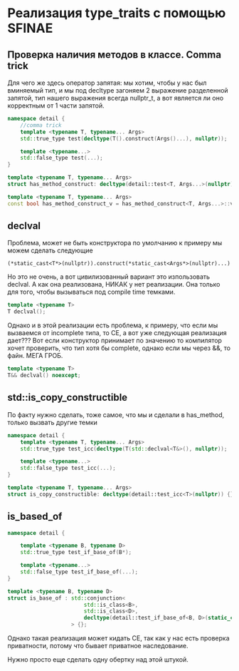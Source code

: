 # Реализация type_traits с помощью SFINAE

## Проверка наличия методов в классе. Comma trick

Для чего же здесь оператор запятая: мы хотим, чтобы у нас был вминяемый тип, и мы под decltype загоняем 2 выражение разделенной запятой, тип нашего выражения всегда nullptr_t, а вот является ли оно корректным от 1 части запятой.

```c++
namespace detail {
    //comma trick
    template <typename T, typename... Args>
    std::true_type test(decltype(T().construct(Args()...), nullptr));

    template <typename...>
    std::false_type test(...);
}

template <typename T, typename... Args>
struct has_method_construct: decltype(detail::test<T, Args...>(nullptr)) {};

template <typename T, typename... Args>
const bool has_method_construct_v = has_method_construct<T, Args...>::value;
```

## declval

Проблема, может не быть конструктора по умолчанию к примеру мы можем сделать следующие

```(*static_cast<T*>(nullptr)).construct(*static_cast<Args*>(nullptr)...)``` 

Но это не очень, а вот цивилизованный вариант это изпользовать declval. А как она реализована, НИКАК у нет реализации. Она только для того, чтобы вызываться под compile time темками.

```c++
template <typename T>
T declval();
```

Однако и в этой реализации есть проблема, к примеру, что если мы вызваемся от incomplete типа, то CE, а вот уже следующая реализация дает??? Вот если конструктор принимает по значению то компилятор хочет проверить, что тип хотя бы complete, однако если мы через &&, то файн. МЕГА ГРОБ.

```c++
template <typename T>
T&& declval() noexcept;
```

## std::is_copy_constructible

По факту нужно сделать, тоже самое, что мы и сделали в has_method, только вызвать другие темки

```c++
namespace detail {
    template <typename T, typename... Args>
    std::true_type test_icc(decltype(T(std::declval<T&>(), nullptr));

    template <typename...>
    std::false_type test_icc(...);
}

template <typename T, typename... Args>
struct is_copy_constructible: decltype(detail::test_icc<T>(nullptr)) {};
```

## is_based_of

```c++
namespace detail {

    template <typename B, typename D>
    std::true_type test_if_base_of(B*);

    template <typename...>
    std::false_type test_if_base_of(...);
}

template <typename B, typename D>
struct is_base_of : std::conjunction<
                        std::is_class<B>,
                        std::is_class<D>,
                        decltype(detail::test_if_base_of<B, D>(static_cast<D*>(nullptr)))
                    > {};
```

Однако такая реализация может кидать CE, так как у нас есть проверка приватности, потому что бывает приватное наследование.

Нужно просто еще сделать одну обертку над этой штукой.

